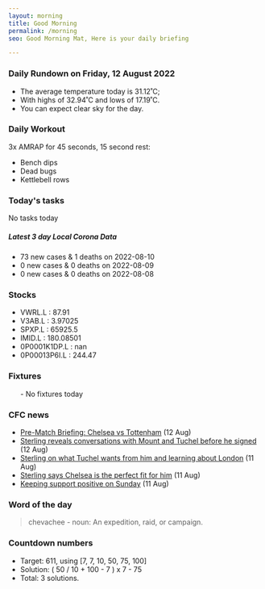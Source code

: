 ```yaml
---
layout: morning
title: Good Morning
permalink: /morning
seo: Good Morning Mat, Here is your daily briefing

---
```


<!-- weather_marker starts -->
### Daily Rundown on Friday, 12 August 2022

- The average temperature today is 31.12˚C;
- With highs of 32.94˚C and lows of 17.19˚C.
- You can expect clear sky for the day.

<!-- weather_marker ends -->

### Daily Workout
<!-- workout_marker starts -->
3x AMRAP for 45 seconds, 15 second rest:

- Bench dips
- Dead bugs
- Kettlebell rows

<!-- workout_marker ends -->

### Today's tasks
<!-- task_marker starts -->
No tasks today
<!-- task_marker ends -->

<!-- c19_marker starts -->
##### Latest 3 day Local Corona Data

- 73 new cases & 1 deaths on 2022-08-10
- 0 new cases & 0 deaths on 2022-08-09
- 0 new cases & 0 deaths on 2022-08-08

<!-- c19_marker ends -->

### Stocks

<!-- stocks_marker starts -->

- VWRL.L : 87.91
- V3AB.L : 3.97025
- SPXP.L : 65925.5
- IMID.L : 180.08501
- 0P0001K1DP.L : nan
- 0P00013P6I.L : 244.47

<!-- stocks_marker ends -->

### Fixtures

<!-- sports_marker starts -->

<ul>
- No fixtures today</ul>

<!-- sports_marker ends -->

### CFC news

<!-- cfc_marker starts -->
- [Pre-Match Briefing: Chelsea vs Tottenham](https://chelseafc.com/en/news/article/pre-match-briefing-chelsea-vs-tottenham) (12 Aug)
- [Sterling reveals conversations with Mount and Tuchel before he signed](https://chelseafc.com/en/news/article/sterling-reveals-conversations-with-mount-and-tuchel-before-he-signed) (12 Aug)
- [Sterling on what Tuchel wants from him and learning about London](https://chelseafc.com/en/news/article/sterling-on-what-tuchel-wants-from-him-and-learning-about-london) (11 Aug)
- [Sterling says Chelsea is the perfect fit for him](https://chelseafc.com/en/news/article/sterling-on-why-chelsea-is-the-perfect-fit-for-him) (11 Aug)
- [Keeping support positive on Sunday](https://chelseafc.com/en/news/article/keeping-support-positive-on-sunday) (11 Aug)

<!-- cfc_marker ends -->

### Word of the day
<!-- word_marker starts -->

 > chevachee - noun: An expedition, raid, or campaign.

<!-- word_marker ends -->

### Countdown numbers
<!-- game_marker starts -->

- Target: 611, using [7, 7, 10, 50, 75, 100]
- Solution: ( 50 / 10 + 100 - 7 ) x 7 - 75
- Total: 3 solutions.

<!-- game_marker ends -->